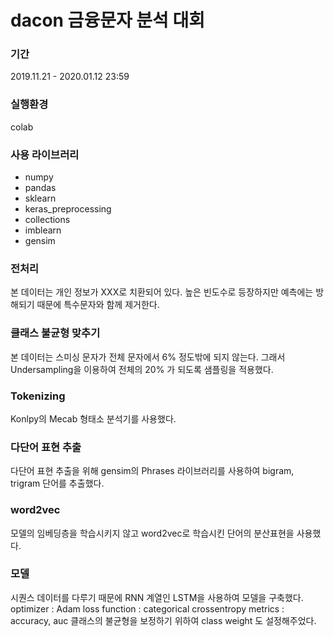 # dacon 금융문자 분석 대회
### 기간
2019.11.21 - 2020.01.12 23:59

### 실행환경
colab

### 사용 라이브러리
- numpy
- pandas
- sklearn
- keras_preprocessing
- collections
- imblearn
- gensim

### 전처리
본 데이터는 개인 정보가 XXX로 치환되어 있다. 높은 빈도수로 등장하지만 예측에는 방해되기 때문에 특수문자와 함께 제거한다.                                                                                                                            
### 클래스 불균형 맞추기
본 데이터는 스미싱 문자가 전체 문자에서 6% 정도밖에 되지 않는다. 그래서 Undersampling을 이용하여 전체의 20% 가 되도록 샘플링을 적용했다.

### Tokenizing
Konlpy의 Mecab 형태소 분석기를 사용했다.

### 다단어 표현 추출
다단어 표현 추출을 위해 gensim의 Phrases 라이브러리를 사용하여 bigram, trigram 단어를 추출했다.

### word2vec
모델의 임베딩층을 학습시키지 않고 word2vec로 학습시킨 단어의 분산표현을 사용했다.

### 모델
시퀀스 데이터를 다루기 때문에 RNN 계열인 LSTM을 사용하여 모델을 구축했다.
optimizer : Adam
loss function : categorical crossentropy
metrics : accuracy, auc
클래스의 불균형을 보정하기 위하여 class weight 도 설정해주었다.



